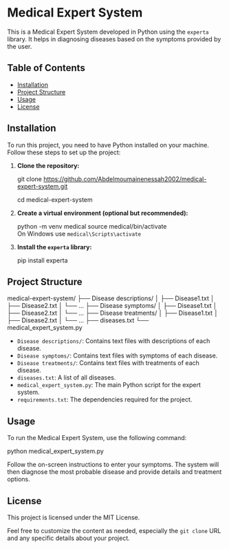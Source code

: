 # Medical Expert System

This is a Medical Expert System developed in Python using the `experta` library. It helps in diagnosing diseases based on the symptoms provided by the user.

## Table of Contents

- [Installation](#installation)
- [Project Structure](#project-structure)
- [Usage](#usage)
- [License](#license)

## Installation

To run this project, you need to have Python installed on your machine. Follow these steps to set up the project:

1. **Clone the repository:**

    git clone https://github.com/Abdelmoumainenessah2002/medical-expert-system.git
    
    cd medical-expert-system

2. **Create a virtual environment (optional but recommended):**

    python -m venv medical
    source medical/bin/activate  
    On Windows use `medical\Scripts\activate`


3. **Install the `experta` library:**

    pip install experta


## Project Structure

medical-expert-system/
├── Disease descriptions/
│ ├── Disease1.txt
│ ├── Disease2.txt
│ └── ...
├── Disease symptoms/
│ ├── Disease1.txt
│ ├── Disease2.txt
│ └── ...
├── Disease treatments/
│ ├── Disease1.txt
│ ├── Disease2.txt
│ └── ...
├── diseases.txt
└── medical_expert_system.py

- `Disease descriptions/`: Contains text files with descriptions of each disease.
- `Disease symptoms/`: Contains text files with symptoms of each disease.
- `Disease treatments/`: Contains text files with treatments of each disease.
- `diseases.txt`: A list of all diseases.
- `medical_expert_system.py`: The main Python script for the expert system.
- `requirements.txt`: The dependencies required for the project.

## Usage

To run the Medical Expert System, use the following command:

python medical_expert_system.py


Follow the on-screen instructions to enter your symptoms. The system will then diagnose the most probable disease and provide details and treatment options.

## License

This project is licensed under the MIT License.


Feel free to customize the content as needed, especially the `git clone` URL and any specific details about your project.

